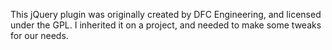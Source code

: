 This jQuery plugin was originally created by DFC Engineering, and licensed under the GPL. I inherited it on a project, and needed to make some tweaks for our needs.

